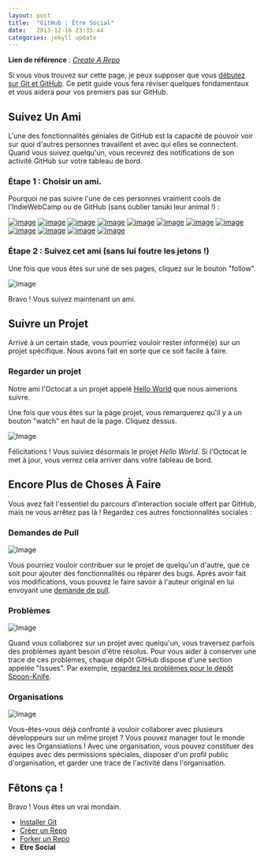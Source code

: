 ```yaml
---
layout: post
title:  "GitHub : Être Social"
date:   2013-12-16 23:35:44
categories: jekyll update
---
```

**Lien de référence** : <span class="h-cite"><cite class="p-name u-url">[Create A Repo](https://help.github.com/articles/be-social)</cite></span>

Si vous vous trouvez sur cette page, je peux supposer que vous [débutez sur Git et GitHub](/2013/12/15/Github-pour-nuls-partie-1/). Ce petit guide vous fera réviser quelques fondamentaux et vous aidera pour vos premiers pas sur GitHub.

## Suivez Un Ami

L'une des fonctionnalités géniales de GitHub est la capacité de pouvoir voir sur quoi d'autres personnes travaillent et avec qui elles se connectent. Quand vous suivez quelqu'un, vous recevrez des notifications de son activité GitHub sur votre tableau de bord.

### Étape 1 : Choisir un ami.

Pourquoi ne pas suivre l'une de ces personnes vraiment cools de l'IndieWebCamp ou de GitHub (sans oublier tanuki leur animal !) :

<span rel="muse met colleague">[![image](https://0.gravatar.com/avatar/02cd45622e90350cc061aaaa02229195 "tantek")](https://github.com/tantek)</span>
<span rel="muse met colleague">[![image](https://2.gravatar.com/avatar/11954e59b49809173d48133ec4047fce "aaronpk")](https://github.com/aaronpk)</span>
<span rel="muse met colleague">[![image](https://2.gravatar.com/avatar/c4778863737ffb3769f44e2d4a8bf758 "caseorganic")](https://github.com/caseorganic)</span>
[![image](https://0.gravatar.com/avatar/7f7c17c191205b76ecef70e10fa3f38b "laurenorsini")](https://github.com/laurenorsini)
<span rel="muse friend met colleague">[![image](https://1.gravatar.com/avatar/28a7b9aa6dcdb0f426769c82b6e62b12 "thierrymarianne")](https://github.com/thierrymarianne)</span>
<span rel="muse met colleague">[![image](https://2.gravatar.com/avatar/b7c6ec292365e3d9ab7bdceda01ea532 "kevinmarks")](https://github.com/kevinmarks)</span>
<span rel="muse met colleague">[![image](https://2.gravatar.com/avatar/d54b3146dc0b7e92cf252e508c280abd "evan")](https://github.com/evanp)</span>
[![image](https://secure.gravatar.com/avatar/e26a281b6bd0c2145e8d0fcc834a56fb "jlord")](https://github.com/jlord)
[![image](https://secure.gravatar.com/avatar/25c7c18223fb42a4c6ae1c8db6f50f9b "mojombo")](https://github.com/mojombo)
[![image](https://secure.gravatar.com/avatar/472814aac7576b67da59ea79fcbf7d66)](https://github.com/tekkub)
[![image](https://secure.gravatar.com/avatar/3aeb5655cf56bb8cc5583da71c757dc4)](https://github.com/muan)
[![image](https://secure.gravatar.com/avatar/bc4ab438f7a4ce1c406aadc688427f2c)](https://github.com/mdo)


### Étape 2 : Suivez cet ami (sans lui foutre les jetons !)

Une fois que vous êtes sur une de ses pages, cliquez sur le bouton "follow".

![image](https://github-images.s3.amazonaws.com/help/follow-user-button.png "Bouton utilisateur Follow")

Bravo ! Vous suivez maintenant un ami.
## Suivre un Projet

Arrivé à un certain stade, vous pourriez vouloir rester informé(e) sur un projet spécifique. Nous avons fait en sorte que ce soit facile à faire.

### Regarder un projet

Notre ami l'Octocat a un projet appelé [Hello World](https://github.com/octocat/Hello-World) que nous aimerions suivre.

Une fois que vous êtes sur la page projet, vous remarquerez qu'il y a un bouton "watch" en haut de la page. Cliquez dessus.

![Image](https://github-images.s3.amazonaws.com/help/repo-actions-watch.png "Watch repository button")

Félicitations ! Vous suiviez désormais le projet *Hello World*. Si l'Octocat le met à jour, vous verrez cela arriver dans votre tableau de bord.


## Encore Plus de Choses À Faire

Vous avez fait l'essentiel du parcours d'interaction sociale offert par GitHub, mais ne vous arrêtez pas là ! Regardez ces autres fonctionnalités sociales :

### Demandes de Pull

![Image](https://github-images.s3.amazonaws.com/help/repo-actions-pullrequest.png "Pull Request Button")

Vous pourriez vouloir contribuer sur le projet de quelqu'un d'autre, que ce soit pour ajouter des fonctionnalités ou réparer des bugs. Après avoir fait vos modifications, vous pouvez le faire savoir à l'auteur original en lui envoyant une [demande de pull](https://help.github.com/articles/using-pull-requests).


### Problèmes

![Image](https://github-images.s3.amazonaws.com/help/repo-tabs-issues.png "Bouton Issues")

Quand vous collaborez sur un projet avec quelqu'un, vous traversez parfois des problèmes ayant besoin d'être résolus. Pour vous aider à conserver une trace de ces problèmes, chaque dépôt GitHub dispose d'une section appelée "Issues". Par exemple, [regardez les problèmes pour le dépôt Spoon-Knife](https://github.com/octocat/Spoon-Knife/issues).
### Organisations

![Image](https://github-images.s3.amazonaws.com/help/dashboard-contextswitcher.png "Liste déroulante pour changer de contexte de compte")

Vous-êtes-vous déjà confronté à vouloir collaborer avec plusieurs développeurs sur un même projet ? Vous pouvez manager tout le monde avec les Organsiations ! Avec une organisation, vous pouvez constituer des équipes avec des permissions spéciales, disposer d'un profil public d'organisation, et garder une trace de l'activité dans l'organisation.

## Fêtons ça ! 

Bravo ! Vous êtes un vrai mondain.

* [Installer Git](/2013/12/10/installer-git/)
* [Créer un Repo](/2013/12/16/creer_un_repo_GitHub/)
* [Forker un Repo](/2013/12/16/forker-un-repo-github/)
* **Etre Social**


